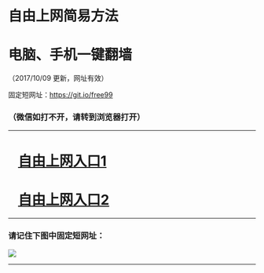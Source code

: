 ﻿# 自由上网简易方法

# 电脑、手机一键翻墙

（2017/10/09 更新，网址有效）

固定短网址：https://git.io/free99

### （微信如打不开，请转到浏览器打开）


***





# &nbsp;&nbsp; <a href="http://ft3217817418.fwq-tz-1001.info/fwqtz01.html?t=100900130535 " target="_blank">自由上网入口1</a>
# &nbsp;&nbsp; <a href="http://ft2934911972.fwq-tz-1002.info/fwqtz02.html?t=100900118822 " target="_blank">自由上网入口2</a>
***

### 请记住下图中固定短网址：

<img src="https://s3-us-west-2.amazonaws.com/fwq-1001/yjfq-20170905okok.png" /> 


***

